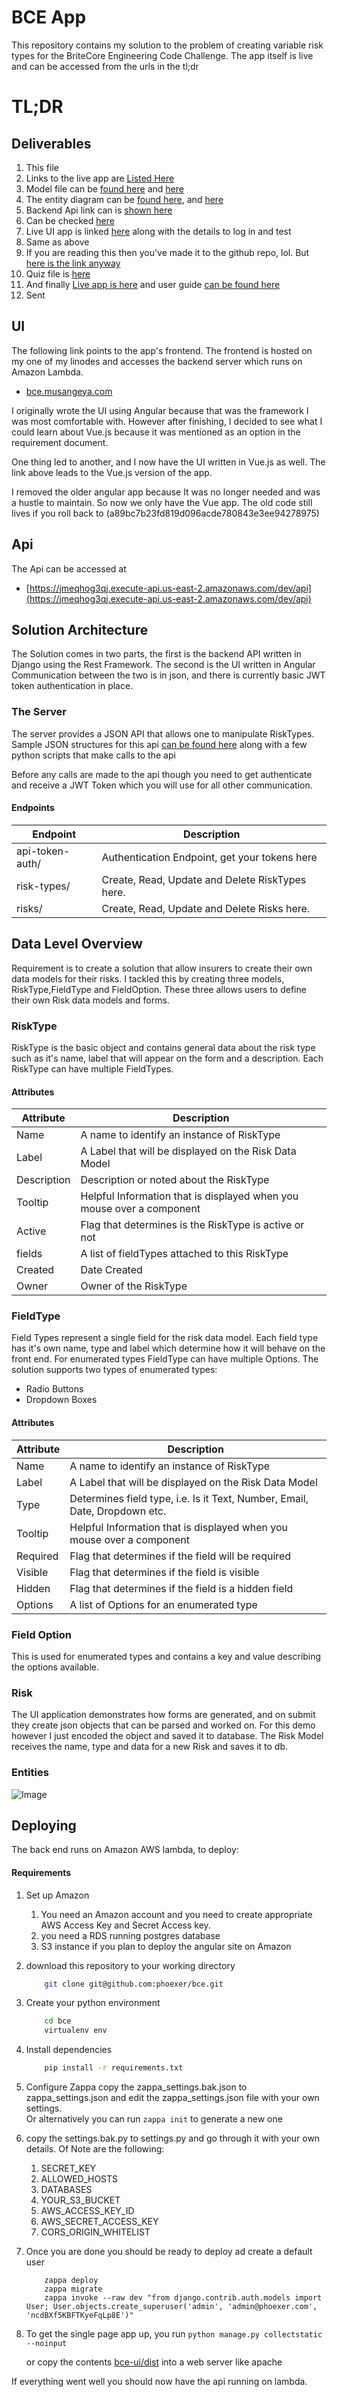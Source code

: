 BCE App
=======
This repository contains my solution to the problem of creating variable risk types for the BriteCore Engineering Code Challenge.
The app itself is live and can be accessed from the urls in the tl;dr

# TL;DR
## Deliverables

1. This file
2. Links to the live app are [Listed Here](#ui)
3. Model file can be [found here](bce-server/bce/models.py) and [here](doc/models.py)
4. The entity diagram can be [found here](doc/Entities.png), and  [here](#entities)
5. Backend Api link can is [shown here](#server) 
6. Can be checked [here](bce-server/bce/views.py)
7. Live UI app is linked [here](#ui) along with the details to log in and test 
8. Same as above
9. If you are reading this then you've made it to the github repo, lol. But [here is the link anyway](https://github.com/phoexer/bce)
10. Quiz file is [here](doc/quiz.py)
11. And finally [Live app is here](https://bce.musangeya.com) and user guide [can be found here](doc/guide.md)
12. Sent
     
     
## <a name="ui"></a>UI
The following link points to the app's frontend. The frontend is hosted on my one of my linodes and 
accesses the backend server which runs on Amazon Lambda.

* [bce.musangeya.com](https://bce.musangeya.com)

I originally wrote the UI using Angular because that was the framework I was most comfortable with.
However after finishing, I decided to see what I could learn about Vue.js because it was mentioned as 
an option in the requirement document.

One thing led to another, and I now have the UI written in Vue.js as well. The link above leads 
to the Vue.js version of the app.

I removed the older angular app because It was no longer needed and was a hustle to maintain. So now we only have the Vue app. 
The old code still lives if you roll back to (a89bc7b23fd819d096acde780843e3ee94278975)

## <a name="server"></a>Api
The Api can be accessed  at
* [https://jmeqhog3qj.execute-api.us-east-2.amazonaws.com/dev/api](https://jmeqhog3qj.execute-api.us-east-2.amazonaws.com/dev/api)

## Solution Architecture 
The Solution comes in two parts, the first is the backend API written in Django using the Rest Framework.
The second is the UI written in Angular
Communication between the two is in json, and there is currently basic JWT token authentication in place.

### The Server
The server provides a JSON API that allows one to manipulate RiskTypes.
Sample JSON structures for this api [can be found here](samples) along with a few python scripts
that make calls to the api

Before any calls are made to the api though you need to get authenticate and receive a JWT Token
which you will use for all other communication.

#### Endpoints
|Endpoint|Description|
|---|---|
|api-token-auth/|Authentication Endpoint, get your tokens here|
|risk-types/|Create, Read, Update and Delete RiskTypes here.|
|risks/|Create, Read, Update and Delete Risks here.|

         
## Data Level Overview
Requirement is to create a solution that allow insurers to create their own data models for their risks.
I tackled this by creating three models, RiskType,FieldType and FieldOption.
These three allows users to define their own Risk data models and forms. 

### RiskType
RiskType is the basic object and contains general data about the risk type such as it's name, label that 
will appear on the form and a description. Each RiskType can have multiple FieldTypes.

#### Attributes

|Attribute|Description|
|---------|----------|
|Name| A name to identify an instance of RiskType|
|Label|A Label that will be displayed on the Risk Data Model|
|Description|Description or noted about the RiskType|
|Tooltip|Helpful Information that is displayed when you mouse over a component|
|Active|Flag that determines is the RiskType is active or not|
|fields|A list of fieldTypes attached to this RiskType|
|Created|Date Created|
|Owner|Owner of the RiskType|


### FieldType
Field Types represent a single field for the risk data model. Each field type has it's own name, type
and label which determine how it will behave on the front end.
For enumerated types FieldType can have multiple Options. The solution supports two types of enumerated types:

* Radio Buttons
* Dropdown Boxes

#### Attributes

|Attribute|Description|
|---------|----------|
|Name| A name to identify an instance of RiskType|
|Label|A Label that will be displayed on the Risk Data Model|
|Type| Determines field type, i.e. Is it Text, Number, Email, Date, Dropdown etc.|
|Tooltip|Helpful Information that is displayed when you mouse over a component|
|Required|Flag that determines if the field will be required|
|Visible|Flag that determines if the field is visible|
|Hidden|Flag that determines if the field is a hidden field|
|Options|A list of Options for an enumerated type|
 

### Field Option
This is used for enumerated types and contains a key and value describing the options available.

### Risk
The UI application demonstrates how forms are generated, and on submit they create json objects 
that can be parsed and worked on. For this demo however I just encoded the object and saved it to 
database.
The Risk Model receives the name, type and data for a new Risk and saves it to db. 


### <a name="entities"></a>Entities 
![Image](doc/Entities.png "Entities")

## Deploying

The back end runs on Amazon AWS lambda, to deploy:

#### Requirements

1. Set up Amazon
    1. You need an Amazon account and you need to create appropriate AWS Access Key and Secret Access key.
    2. you need a RDS running postgres database
    3. S3 instance if you plan to deploy the angular site on Amazon

2. download this repository to your working directory

    ```sh
        git clone git@github.com:phoexer/bce.git
    ```

3. Create your python environment

    ```sh
        cd bce
        virtualenv env
    ```
    
4. Install dependencies

    ```sh
        pip install -r requirements.txt
    ```

5. Configure Zappa
    copy the zappa_settings.bak.json to zappa_settings.json and edit the zappa_settings.json file with your own settings.  
    Or alternatively you can run ```zappa init``` to generate a new one   
    
6. copy the settings.bak.py to settings.py and go through it with your own details. Of Note are the following:
    1. SECRET_KEY
    2. ALLOWED_HOSTS
    3. DATABASES
    4. YOUR_S3_BUCKET
    5. AWS_ACCESS_KEY_ID
    6. AWS_SECRET_ACCESS_KEY
    7. CORS_ORIGIN_WHITELIST

7. Once you are done you should be ready to deploy ad create a default user
    ```
        zappa deploy
        zappa migrate
        zappa invoke --raw dev "from django.contrib.auth.models import User; User.objects.create_superuser('admin', 'admin@phoexer.com', 'ncdBXf5KBFTKyeFqLp8E')" 
    ``` 
8. To get the single page app up, you run
    ```python manage.py collectstatic --noinput```
    
    or copy the contents [bce-ui/dist](bce-ui/dist) into a web server like apache
         
If everything went well you should now have the api running on lambda.
